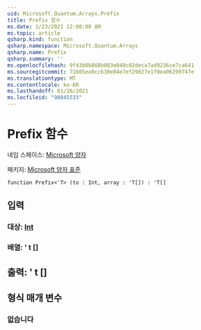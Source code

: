 ```yaml
---
uid: Microsoft.Quantum.Arrays.Prefix
title: Prefix 함수
ms.date: 1/23/2021 12:00:00 AM
ms.topic: article
qsharp.kind: function
qsharp.namespace: Microsoft.Quantum.Arrays
qsharp.name: Prefix
qsharp.summary: ''
ms.openlocfilehash: 9f43b0b868b083e048c02deca7ad9236ce7ca641
ms.sourcegitcommit: 71605ea9cc630e84e7ef29027e1f0ea06299747e
ms.translationtype: MT
ms.contentlocale: ko-KR
ms.lasthandoff: 01/26/2021
ms.locfileid: "98845533"
---
```

# <a name="prefix-function"></a>Prefix 함수

네임 스페이스: [Microsoft 양자](xref:Microsoft.Quantum.Arrays)

패키지: [Microsoft 양자 표준](https://nuget.org/packages/Microsoft.Quantum.Standard)




```qsharp
function Prefix<'T> (to : Int, array : 'T[]) : 'T[]
```


## <a name="input"></a>입력

### <a name="to--int"></a>대상: [Int](xref:microsoft.quantum.lang-ref.int)




### <a name="array--t"></a>배열: ' t []





## <a name="output--t"></a>출력: ' t []



## <a name="type-parameters"></a>형식 매개 변수

### <a name="t"></a>없습니다

